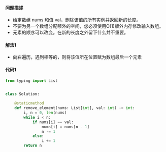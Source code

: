#### 问题描述

- 给定数组 nums 和值 val，删除该值的所有实例并返回新的长度。
- 不要为另一个数组分配额外的空间，您必须使用O(1)额外内存修改输入数组。
- 元素的顺序可以改变。在新的长度之外留下什么并不重要。



#### 解法1

- 向右遍历，遇到相等的，则将该值所在位置赋为数组最后一个元素



#### 代码1

```python
from typing import List


class Solution:

    @staticmethod
    def remove_element(nums: List[int], val: int) -> int:
        i, n = 0, len(nums)
        while i < n:
            if nums[i] == val:
                nums[i] = nums[n - 1]
                n -= 1
            else:
                i += 1
        return n
```